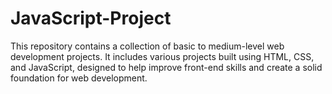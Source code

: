 # JavaScript-Project
This repository contains a collection of basic to medium-level web development projects. It includes various projects built using HTML, CSS, and JavaScript, designed to help improve front-end skills and create a solid foundation for web development.
